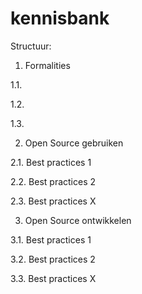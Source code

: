 # kennisbank

Structuur:
1. Formalities

1.1. 

1.2.

1.3.

2. Open Source gebruiken 

2.1. Best practices 1

2.2. Best practices 2

2.3. Best practices X

3. Open Source ontwikkelen

3.1. Best practices 1

3.2. Best practices 2

3.3. Best practices X
